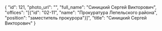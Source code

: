 {
    "id": 121,
    "photo_url": "",
    "full_name": "Синицкий Сергей Викторович",
    "offices": "[{\"id\": \"02-11\", \"name\": \"Прокуратура Лепельского района\", \"position\": \"заместитель прокурора\"}]",
    "title": "Синицкий Сергей Викторович"
}
